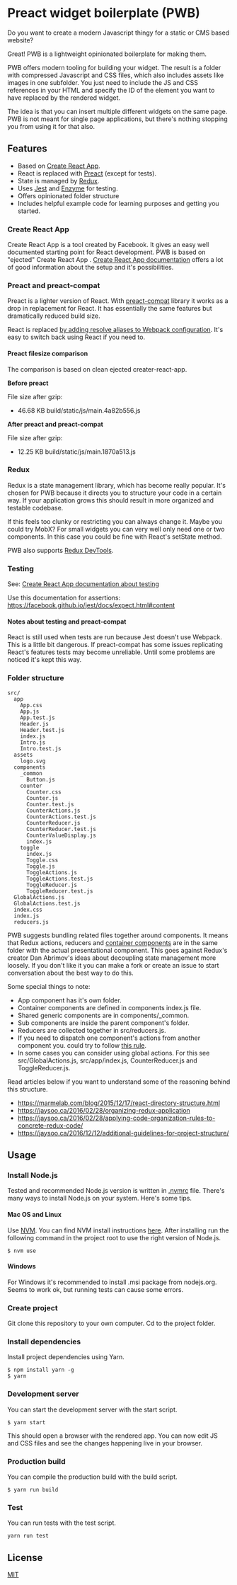 # Preact widget boilerplate (PWB)
Do you want to create a modern Javascript thingy for a static or CMS based
website?

Great! PWB is a lightweight opinionated boilerplate for making them.

PWB offers modern tooling for building your widget. The result is a folder
with compressed Javascript and CSS files, which also includes assets like
images in one subfolder. You just need to include the JS and CSS references in
your HTML and specify the ID of the element you want to have replaced by the
rendered widget.

The idea is that you can insert multiple different widgets on the same page.
PWB is not meant for single page applications, but there's nothing stopping you
from using it for that also. 

## Features
 - Based on [Create React App](https://github.com/facebookincubator/create-react-app).
 - React is replaced with [Preact](https://preactjs.com/) (except for tests).
 - State is managed by [Redux](http://redux.js.org/).
 - Uses [Jest](https://facebook.github.io/jest/) and [Enzyme](http://airbnb.io/enzyme/) for testing.
 - Offers opinionated folder structure
 - Includes helpful example code for learning purposes and getting you started.

### Create React App
Create React App is a tool created by Facebook. It gives an easy well documented
starting point for React development. PWB is based on "ejected" Create React App
. [Create React App documentation](https://github.com/facebookincubator/create-react-app/blob/05f3f5ee81aec9429f00f57d17b499d8a22aadef/packages/react-scripts/template/README.md)
offers a lot of good information about the setup and it's possibilities.

### Preact and preact-compat
Preact is a lighter version of React. With
[preact-compat](https://github.com/developit/preact-compat) library it works
as a drop in replacement for React. It has essentially the same features but
dramatically reduced build size.

React is replaced [by adding resolve aliases to Webpack configuration](https://github.com/developit/preact-compat#usage-with-webpack).
It's easy to switch back using React if you need to.

#### Preact filesize comparison
The comparison is based on clean ejected creater-react-app.

**Before preact**

File size after gzip:

  - 46.68 KB  build/static/js/main.4a82b556.js

**After preact and preact-compat**

File size after gzip:

  - 12.25 KB  build/static/js/main.1870a513.js

### Redux
Redux is a state management library, which has become really popular. It's chosen
for PWB because it directs you to structure your code in a certain way. If your
application grows this should result in more organized and testable codebase.

If this feels too clunky or restricting you can always change it. Maybe you could
try MobX? For small widgets you can very well only need one or two components.
In this case you could be fine with React's setState method.

PWB also supports [Redux DevTools](https://chrome.google.com/webstore/detail/redux-devtools/lmhkpmbekcpmknklioeibfkpmmfibljd).

### Testing
See: [Create React App documentation about testing](https://github.com/facebookincubator/create-react-app/blob/05f3f5ee81aec9429f00f57d17b499d8a22aadef/packages/react-scripts/template/README.md#running-tests)

Use this documentation for assertions: https://facebook.github.io/jest/docs/expect.html#content

#### Notes about testing and preact-compat
React is still used when tests are run because Jest doesn't use Webpack. This is a little
bit dangerous. If preact-compat has some issues replicating React's features
tests may become unreliable. Until some problems are noticed it's kept this
way.


### Folder structure
```
src/
  app
    App.css
    App.js
    App.test.js
    Header.js
    Header.test.js
    index.js
    Intro.js
    Intro.test.js
  assets
    logo.svg
  components
    _common
      Button.js
    counter
      Counter.css
      Counter.js
      Counter.test.js
      CounterActions.js
      CounterActions.test.js
      CounterReducer.js
      CounterReducer.test.js
      CounterValueDisplay.js
      index.js
    toggle
      index.js
      Toggle.css
      Toggle.js
      ToggleActions.js
      ToggleActions.test.js
      ToggleReducer.js
      ToggleReducer.test.js
  GlobalActions.js
  GlobalActions.test.js
  index.css
  index.js
  reducers.js

```

PWB suggests bundling related files together around components.
It means that Redux actions, reducers and
[container components](http://redux.js.org/docs/basics/UsageWithReact.html#presentational-and-container-components)
are in the same folder with the actual presentational component. This goes
against Redux's creator Dan Abrimov's ideas about decoupling state management
more loosely. If you don't like it you can make a fork or create an issue to
start conversation about the best way to do this.

Some special things to note:

- App component has it's own folder.
- Container components are defined in components index.js file.
- Shared generic components are in components/_common.
- Sub components are inside the parent component's folder.
- Reducers are collected together in src/reducers.js.
- If you need to dispatch one component's actions from another component you. 
could try to follow [this rule](https://jaysoo.ca/2016/02/28/organizing-redux-application/#rule-2-create-strict-module-boundaries).
- In some cases you can consider using global actions. For this see
src/GlobalActions.js, src/app/index.js, CounterReducer.js and ToggleReducer.js.

Read articles below if you want to understand some of the reasoning behind this
structure.

- https://marmelab.com/blog/2015/12/17/react-directory-structure.html
- https://jaysoo.ca/2016/02/28/organizing-redux-application
- https://jaysoo.ca/2016/02/28/applying-code-organization-rules-to-concrete-redux-code/
- https://jaysoo.ca/2016/12/12/additional-guidelines-for-project-structure/

## Usage
### Install Node.js
Tested and recommended Node.js version is written in [.nvmrc](.nvmrc) file.
There's many ways to install Node.js on your system. Here's some tips.

#### Mac OS and Linux
Use [NVM](https://github.com/creationix/nvm). You can find NVM install instructions [here](https://github.com/creationix/nvm#installation). After installing run the following command in the project root to use the right version of Node.js.
```
$ nvm use
```

#### Windows
For Windows it's recommended to install .msi package from nodejs.org. Seems to
work ok, but running tests can cause some errors.

### Create project
Git clone this repository to your own computer. Cd to the project folder.

### Install dependencies
Install project dependencies using Yarn.
```
$ npm install yarn -g
$ yarn
```

### Development server
You can start the development server with the start script.
```
$ yarn start
```
This should open a browser with the rendered app. You can now edit JS and CSS
files and see the changes happening live in your browser.

### Production build
You can compile the production build with the build script.
```
$ yarn run build
```

### Test
You can run tests with the test script.
```
yarn run test
```
## License

[MIT](LICENSE)